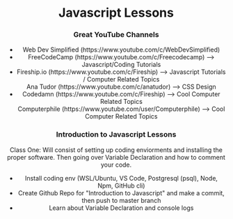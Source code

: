 <div class="title-div" style="text-align:center">
    <h1> Javascript Lessons </h1>
</div>

<div class="youtuber-div" style="text-align:center">
    <h3> Great YouTube Channels </h3>

<ul>
    <li> Web Dev Simplified (https://www.youtube.com/c/WebDevSimplified)  </li>
    <li> FreeCodeCamp (https://www.youtube.com/c/Freecodecamp) --> Javascript/Coding Tutorials </li>
    <li> Fireship.io (https://www.youtube.com/c/Fireship) --> Javascript Tutorials / Computer Related Topics </li>
    <l1> Ana Tudor (https://www.youtube.com/c/anatudor) --> CSS Design </l1>
    <li> Codedamn (https://www.youtube.com/c/Fireship) --> Cool Computer Related Topics </li>
    <l1> Computerphile (https://www.youtube.com/user/Computerphile) --> Cool Computer Related Topics  </l1>
</ul>
</div>

<div class="intro-to-javascript-div" style="text-align:center">
    <h3> Introduction to Javascript Lessons </h3>

<p> 
        Class One: Will consist of setting up coding enviorments and installing the proper software. Then going over Variable Declaration and how to comment your code. 
        
<ul>
    <li> Install coding env (WSL/Ubuntu, VS Code, Postgresql (psql), Node, Npm, GitHub cli) </li>
    <li> Create Github Repo for "Introduction to Javascript" and make a commit, then push to master branch </li>
    <li> Learn about Variable Declaration and console logs </li>  
</ul>
</p> 
</div>
